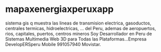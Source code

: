 # mapaxenergiaxperuxapp
sistema gis q muestra las lineas de transmision electrica, gasoductos, centrales termicas, hidroelectricas, ... del Peru, ademas de aeropuertos, rios, capitales, puertos, centros mineros
Soy Desarrollador en Peru de Sistemas Multimedia Web 3D para Todas las Plataformas...Empresa DevelopERSperu Mobile 991057940 Movistar.

